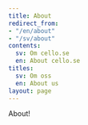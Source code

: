 ```yaml
---
title: About
redirect_from:
- "/en/about"
- "/sv/about"
contents:
  sv: Om cello.se
  en: About cello.se
titles:
  sv: Om oss
  en: About us
layout: page
---
```


About!